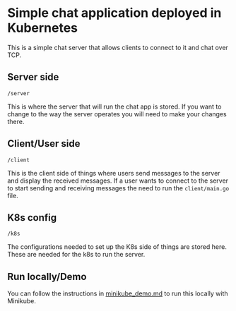 # Simple chat application deployed in Kubernetes

This is a simple chat server that allows clients to connect to it and chat over TCP.

## Server side
`/server`

This is where the server that will run the chat app is stored. If you want to change to the way the server operates you will need to make your changes there.

## Client/User side
`/client`

This is the client side of things where users send messages to the server and display the received messages.
If a user wants to connect to the server to start sending and receiving messages the need to run the `client/main.go` file.

## K8s config
`/k8s`

The configurations needed to set up the K8s side of things are stored here. These are needed for the k8s to run the server.

## Run locally/Demo
You can follow the instructions in  [minikube_demo.md](./minikube_demo.md) to run this locally with Minikube.